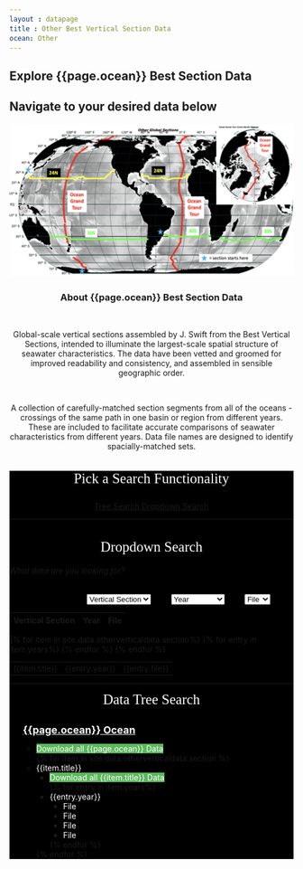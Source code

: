 ```yaml
---
layout : datapage
title : Other Best Vertical Section Data
ocean: Other
---
```


<section id="hero">
	<div class="hero-container">
		<h1>Explore {{page.ocean}} Best Section Data</h1>
		<h2>Navigate to your desired data below</h2>
		<center><img src="assets/images/othervertical.jpg" alt="" class="responsive"></center>
	</div>
</section>

<section id="call-to-action1">
	<section id="call-to-action3">
		<div class="container wow fadeIn">
			<div class="col-lg-9 text-center text-lg-left" style="flex:0 0 100%;max-width:100%">
				<h3 class="cta-title1" style="text-align:center">About {{page.ocean}} Best Section Data</h3>
				<br>
				<p class="cta-text1" style="text-align:center">Global-scale vertical sections assembled by J. Swift from the Best Vertical Sections, intended to illuminate the largest-scale spatial structure of seawater characteristics. The data have been vetted and groomed for improved readability and consistency, and assembled in sensible geographic order.</p>
				<br>
				<p class="cta-text1" style="text-align:center">A collection of carefully-matched section segments from all of the oceans - crossings of the same path in one basin or region from different years. These are included to facilitate accurate comparisons of seawater characteristics from different years. Data file names are designed to identify spacially-matched sets.</p>
			</div>
		</div>
	</section>
</section>

<div id="collapseDVR3" class="panel-collapse collapse in" style="background-color: black">
		<div class="container h-100">
			<center style="color: white;font-size: 25px;font-family: 'Poppins';margin-top: 7%;"> Pick a Search Functionality</center>
			<center style="color: white; padding-top: 5%;"><a class='button-func' href="#tree-search"> Tree Search </a>
			<a class='button-func' href="#dropdown-search"> Dropdown Search </a></center>
			<hr class="style-one">
			<center style="color: white;font-size: 25px;font-family: 'Poppins';margin-top: 7%;"> Dropdown Search</center>
			<section id="dropdown-search">
			<div class="row h-100 align-items-center justify-content-center">
				<div class="col-12 col-md-10">
					<div class="hero-search-form">
						<div class="tab-content" id="nav-tabContent">
							<div class="tab-pane fade show active" id="nav-places" role="tabpanel" aria-labelledby="nav-places-tab">
								<h6>What data are you looking for?</h6>
								<div class="row">
									<form action="#" method="get">
										<center style="margin-left: 10vw;">
											<select class="custom-select" id="verticalSectionDropdown">
												<option value="All" selected="selected">Vertical Section</option> {% for item in site.data.otherverticaldata.section%}
												<option value="{{item.title}}">{{item.title}}</option> {% endfor %} </select> &nbsp;&nbsp;&nbsp;&nbsp;&nbsp;&nbsp;&nbsp;
											<select class="custom-select" id="yearDropdown">
												<option value="All">Year</option> {% for item in site.data.otherverticaldata.yeardropdown %}
												<option value="{{item.year}}">{{item.year}}</option> {% endfor %} </select> &nbsp;&nbsp;&nbsp;&nbsp;&nbsp;&nbsp;&nbsp;
											<select class="custom-select" id="fileDropdown">
												<option value="All">File</option>
												<option value="Basin">.csv</option>
												<option value="Sub Basin">.jos</option>
												<option value="Option_3">.txt</option>
												<option value="Option_4">.joa</option>
												<option value="Option_5">.zip</option>
											</select>
										</center>
									</form>
								</div>
							</div>
						</div>
					</div>
				</div>
			</div>
			</section>
		</div>
			<div class="container-table100">
				<div class="wrap-table100">
					<div class="table100 ver3 m-b-110">
						<div class="table100-head">
							<table>
								<thead>
									<tr class="row100 head">
										<th class="cell100 column1">Vertical Section</th>
										<th class="cell100 column2">Year</th>
										<th class="cell100 column4">File</th>
									</tr>
								</thead>
							</table>
						</div>
						<div class="table100-body js-pscroll" style="max-height:1500px">
							<table class="table" id="datatable1">
								<tbody id="datatable"> {% for item in site.data.otherverticaldata.section%} {% for entry in item.years%}
									<tr>
										<td class="cell100 column1">{{item.title}}</td>
										<td class="cell100 column2">{{entry.year}}</td>
										<td class="cell100 column4">{{entry.file}}</td>
									</tr> {% endfor %} {% endfor %} </tbody>
							</table>
						</div>
					</div>
				</div>
			</div>
			<hr class="style-two">
			<center style="color: white;font-size: 25px;padding-bottom: 3%;font-family: 'Poppins';"> Data Tree Search</center>
			<section id="tree-search">
			<div class="tree ">
			<ul> <span style="color:white;font-size:large"><b><u>{{page.ocean}} Ocean</u></b></span>
				<ul>
					<li> <span style="background:#5cb85c;color:white">Download all {{page.ocean}} Data</span></li> {% for item in site.data.otherverticaldata.section %}
					<li> <span style="color:white"><i class="fa fa-plus-square" style="color:white"></i>{{item.title}}</span>
						<ul>
							<li> <span style="background:#5cb85c;color:white">Download all {{item.title}} Data</span></li> {% for entry in item.years%}
							<li> <span style="color:white"><i class="fa fa-plus-square" style="color:white"></i>{{entry.year}}</span>
								<ul>
									<li> <span style="color:white">File</span> </li>
									<li> <span style="color:white">File</span> </li>
									<li> <span style="color:white">File</span> </li>
									<li> <span style="color:white">File</span> </li>
								</ul>
							</li> {% endfor %} </ul>
					</li> {% endfor %} </ul>
			</ul>
			</div>
			</section>
</div>
